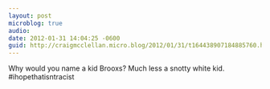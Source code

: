 ```yaml
---
layout: post
microblog: true
audio: 
date: 2012-01-31 14:04:25 -0600
guid: http://craigmcclellan.micro.blog/2012/01/31/t164438907184885760.html
---
```

Why would you name a kid Brooxs? Much less a snotty white kid. #ihopethatisntracist
